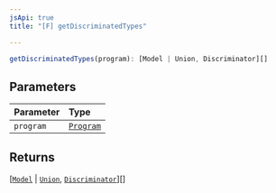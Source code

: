 ```yaml
---
jsApi: true
title: "[F] getDiscriminatedTypes"

---
```

```ts
getDiscriminatedTypes(program): [Model | Union, Discriminator][]
```

## Parameters

| Parameter | Type |
| :------ | :------ |
| `program` | [`Program`](../interfaces/Program.md) |

## Returns

[[`Model`](../interfaces/Model.md) \| [`Union`](../interfaces/Union.md), [`Discriminator`](../interfaces/Discriminator.md)][]
